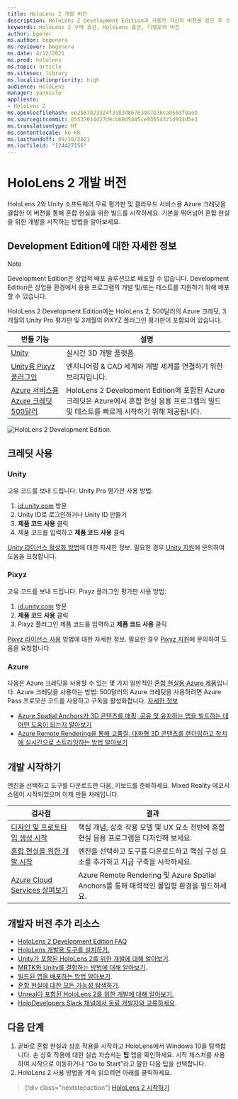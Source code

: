 ```yaml
---
title: HoloLens 2 개발 버전
description: HoloLens 2 Development Edition과 사용자 자신의 버전을 얻은 후 수행할 작업을 알아봅니다.
keywords: HoloLens 2 구매 옵션, HoloLens 옵션, 디벨로퍼 버전
author: bgener
ms.author: bogenera
ms.reviewer: bogenera
ms.date: 4/12/2021
ms.prod: hololens
ms.topic: article
ms.sitesec: library
ms.localizationpriority: high
audience: HoloLens
manager: yannisle
appliesto:
- HoloLens 2
ms.openlocfilehash: ee2b87823324f3183d86763d47b38ca0503f0aeb
ms.sourcegitcommit: 05537014d27d9cb60d5485ce93654371d914d5e3
ms.translationtype: HT
ms.contentlocale: ko-KR
ms.lasthandoff: 09/10/2021
ms.locfileid: "124427156"
---
```

# <a name="hololens-2-development-edition"></a>HoloLens 2 개발 버전

HoloLens 2와 Unity 소프트웨어 무료 평가판 및 클라우드 서비스용 Azure 크레딧을 결합한 이 버전을 통해 혼합 현실을 위한 빌드를 시작하세요. 기본을 뛰어넘어 혼합 현실을 위한 개발을 시작하는 방법을 알아보세요.

## <a name="learn-about-the-development-edition"></a>Development Edition에 대한 자세한 정보

> [!NOTE]
> Development Edition은 상업적 배포 솔루션으로 배포할 수 없습니다. Development Edition은 상업용 환경에서 응용 프로그램의 개발 및/또는 테스트를 지원하기 위해 배포할 수 있습니다.  

HoloLens 2 Development Edition에는 HoloLens 2, 500달러의 Azure 크레딧, 3개월의 Unity Pro 평가판 및 3개월의 PiXYZ 플러그인 평가판이 포함되어 있습니다.

| 번들 기능 | 설명 |
|---|---|
|  [Unity](https://unity.com/) | 실시간 3D 개발 플랫폼.   |
|  [Unity용 Pixyz 플러그인](https://www.pixyz-software.com/plugin/) | 엔지니어링 &amp; CAD 세계와 개발 세계를 연결하기 위한 브리지입니다.   |
| [Azure 서비스용 Azure 크레딧 500달러](https://azure.microsoft.com/resources/) | HoloLens 2 Development Edition에 포함된 Azure 크레딧은 Azure에서 혼합 현실 응용 프로그램의 빌드 및 테스트를 빠르게 시작하기 위해 제공됩니다. |

![HoloLens 2 Development Edition.](./images/hololens-2-dev-ed.png)

## <a name="redeem-your-credits"></a>크레딧 사용

### <a name="unity"></a>Unity
고유 코드를 보내 드립니다. Unity Pro 평가판 사용 방법:
1. [id.unity.com](http://id.unity.com/) 방문
1. Unity ID로 로그인하거나 Unity ID 만들기
1. **제품 코드 사용** 클릭
1. 제품 코드를 입력하고 **제품 코드 사용** 클릭

[Unity 라이선스 활성화 방법](https://support.unity3d.com/hc/articles/211438683-How-do-I-activate-my-license-)에 대한 자세한 정보. 필요한 경우 [Unity 지원](https://support.unity3d.com/hc)에 문의하여 도움을 요청합니다.  

### <a name="pixyz"></a>Pixyz
고유 코드를 보내 드립니다. Pixyz 플러그인 평가판 사용 방법:
1. [id.unity.com](http://id.unity.com/) 방문
1. **제품 코드 사용** 클릭
1. Pixyz 플러그인 제품 코드를 입력하고 **제품 코드 사용** 클릭

[Pixyz 라이선스 사용](https://www.pixyz-software.com/documentations/html/2020.1/review/TrialLicense.html) 방법에 대한 자세한 정보. 필요한 경우 [Pixyz 지원](https://www.pixyz-software.com/support/)에 문의하여 도움을 요청합니다.

### <a name="azure"></a>Azure
다음은 Azure 크레딧을 사용할 수 있는 몇 가지 일반적인 [혼합 현실용 Azure 제품](https://azure.microsoft.com/topic/mixed-reality/)입니다.
Azure 크레딧을 사용하는 방법: 500달러의 Azure 크레딧을 사용하려면 Azure Pass 프로모션 코드를 사용하고 구독을 활성화합니다. [자세한 정보](hololens2-development-edition-faq.yml#how-can-i-redeem-my--500-azure-credit-)

- [Azure Spatial Anchors가 3D 콘텐츠를 매핑, 공유 및 유지하는 앱을 빌드하는 데 어떤 도움이 되는지 알아보기](https://azure.microsoft.com/services/spatial-anchors/)
- [Azure Remote Rendering을 통해 고품질, 대화형 3D 콘텐츠를 렌더링하고 장치에 실시간으로 스트리밍하는 방법 알아보기](https://azure.microsoft.com/services/remote-rendering/)

## <a name="get-started-developing"></a>개발 시작하기

엔진을 선택하고 도구를 다운로드한 다음, 키보드를 준비하세요. Mixed Reality 에코시스템이 시작되었으며 이제 만들 차례입니다.

|     검사점                              |     결과                                                                                                                    |
|---------------------------------------------|---------------------------------------------------------------------------------------------------------------------------------|
|     [디자인 및 프로토타입 생성 시작](/windows/mixed-reality/design/design)         |     핵심 개념, 상호 작용 모델 및 UX 요소 전반에 혼합 현실 응용 프로그램을 디자인해 보세요.     |
|     [혼합 현실을 위한 개발 시작](/windows/mixed-reality/develop/development?tabs=unity)    |     엔진을 선택하고 도구를 다운로드하고 핵심 구성 요소를 추가하고 지금 구축을 시작하세요.                                  |
|     [Azure Cloud Services 살펴보기](/windows/mixed-reality/develop/mixed-reality-cloud-services)            |     Azure Remote Rendering 및 Azure Spatial Anchors를 통해 매력적인 몰입형 환경을 빌드하세요.                                 |

## <a name="developer-edition-additional-resources"></a>개발자 버전 추가 리소스

- [HoloLens 2 Development Edition FAQ](hololens2-development-edition-faq.yml)
- [HoloLens 개발용 도구를 설치하기.](/windows/mixed-reality/develop/install-the-tools?tabs=unity)
- [Unity가 포함된 HoloLens 2를 위한 개발에 대해 알아보기](/windows/mixed-reality/develop/unity/unity-development-overview?tabs=mrtk%2Carr%2Chl2).
- [MRTK와 Unity를 결합하는 방법에 대해 알아보기](/windows/mixed-reality/develop/unity/mrtk-getting-started).
- [빌드된 앱을 배포하는 방법 알아보기](app-deploy-overview.md).
- [혼합 현실에 대한 모든 가능성 탐색하기](/windows/mixed-reality/).
- [Unreal이 포함된 HoloLens 2를 위한 개발에 대해 알아보기.](/windows/mixed-reality/develop/unreal/unreal-development-overview?tabs=mrtk%2Casa)
- [HoloDevelopers Slack 채널에서 동료 개발자와 교류하세요](https://holodevelopersslack.azurewebsites.net/).

## <a name="next-steps"></a>다음 단계

1. 곧바로 혼합 현실과 상호 작용을 시작하고 HoloLens에서 Windows 10을 탐색합니다. 손 상호 작용에 대한 실습 자습서는 **팁** 앱을 확인하세요. 시작 제스처를 사용하여 시작으로 이동하거나 "Go to Start"라고 말한 다음 팁을 선택합니다.
1. HoloLens 2 사용 방법을 계속 읽으려면 아래를 클릭하세요.

> [!div class="nextstepaction"]
> [HoloLens 2 시작하기](hololens2-basic-usage.md)
